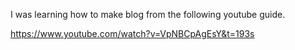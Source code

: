 I was learning how to make blog from the following youtube guide.

https://www.youtube.com/watch?v=VpNBCpAgEsY&t=193s
